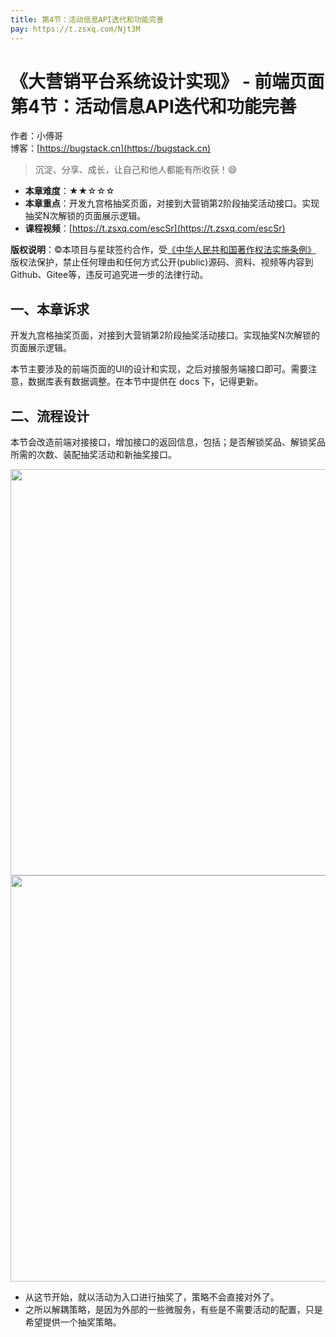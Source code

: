 ```yaml
---
title: 第4节：活动信息API迭代和功能完善
pay: https://t.zsxq.com/Njt3M
---
```


# 《大营销平台系统设计实现》 - 前端页面 第4节：活动信息API迭代和功能完善

作者：小傅哥
<br/>博客：[https://bugstack.cn](https://bugstack.cn)

>沉淀、分享、成长，让自己和他人都能有所收获！😄

- **本章难度**：★★☆☆☆
- **本章重点**：开发九宫格抽奖页面，对接到大营销第2阶段抽奖活动接口。实现抽奖N次解锁的页面展示逻辑。
- **课程视频**：[https://t.zsxq.com/escSr](https://t.zsxq.com/escSr)

**版权说明**：©本项目与星球签约合作，受[《中华人民共和国著作权法实施条例》](http://www.gov.cn/zhengce/2020-12/26/content_5573623.htm) 版权法保护，禁止任何理由和任何方式公开(public)源码、资料、视频等内容到Github、Gitee等，违反可追究进一步的法律行动。

## 一、本章诉求

开发九宫格抽奖页面，对接到大营销第2阶段抽奖活动接口。实现抽奖N次解锁的页面展示逻辑。

本节主要涉及的前端页面的UI的设计和实现，之后对接服务端接口即可。需要注意，数据库表有数据调整。在本节中提供在 docs 下，记得更新。

## 二、流程设计

本节会改造前端对接接口，增加接口的返回信息，包括；是否解锁奖品、解锁奖品所需的次数、装配抽奖活动和新抽奖接口。

<div align="center">
    <img src="https://bugstack.cn/images/article/project/big-market/big-market-29-05.png" width="650px">
</div>

<div align="center">
    <img src="https://bugstack.cn/images/article/project/big-market/big-market-29-01.png" width="650px">
</div>

- 从这节开始，就以活动为入口进行抽奖了，策略不会直接对外了。
- 之所以解耦策略，是因为外部的一些微服务，有些是不需要活动的配置，只是希望提供一个抽奖策略。